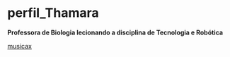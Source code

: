 # perfil_Thamara

**Professora de Biologia lecionando a disciplina de Tecnologia e Robótica**

[musicax](https://www.youtube.com/watch?v=0dLX40UMUKo)
